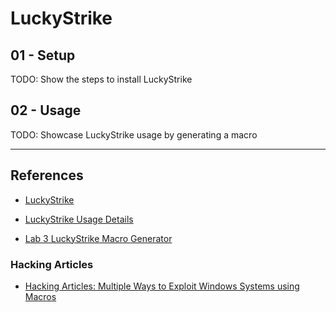 # LuckyStrike

## 01 - Setup

TODO: Show the steps to install LuckyStrike

## 02 - Usage

TODO: Showcase LuckyStrike usage by generating a macro

---
## References

- [LuckyStrike](https://github.com/curi0usJack/luckystrike)

- [LuckyStrike Usage Details](https://www.sevenlayers.com/index.php/293-luckystrike)

- [Lab 3 LuckyStrike Macro Generator](https://pythonforcybersecurity.com/lessons/lab-3-luckystrike-macro-generator/)

### Hacking Articles

- [Hacking Articles: Multiple Ways to Exploit Windows Systems using Macros](https://www.hackingarticles.in/multiple-ways-to-exploit-windows-systems-using-macros/)